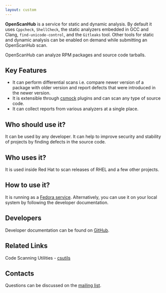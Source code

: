 ```yaml
---
layout: custom
---
```

**OpenScanHub** is a service for static and dynamic analysis. By default it uses `Cppcheck`, `ShellCheck`, the static analyzers embedded in GCC and Clang, `find-unicode-control`, and the `Gitleaks` tool. Other tools for static and dynamic analysis can be enabled on demand while submitting an OpenScanHub scan.

OpenScanHub can analyze RPM packages and source code tarballs.

## Key Features

- It can perform differential scans i.e. compare newer version of a package with older version and report defects that were introduced in the newer version.
- It is extensible through [csmock](https://github.com/csutils/csmock) plugins and can scan any type of source code.
- It can collect reports from various analyzers at a single place.

## Who should use it?

It can be used by any developer. It can help to improve security and stability of projects by finding defects in the source code.

## Who uses it?

It is used inside Red Hat to scan releases of RHEL and a few other projects.

## How to use it?

It is running as a [Fedora service](https://openscanhub.fedoraproject.org/). Alternatively, you can use it on your local system by following the developer documentation.

## Developers

Developer documentation can be found on [GitHub](https://github.com/openscanhub/openscanhub/blob/main/docs/development.md).

## Related Links

Code Scanning Utilities - [csutils](https://github.com/csutils)

## Contacts

Questions can be discussed on the [mailing list](https://lists.fedoraproject.org/archives/list/openscanhub@lists.fedoraproject.org/).
